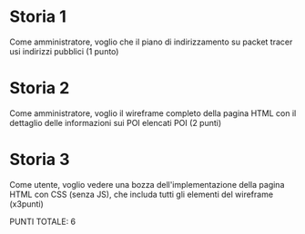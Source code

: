 # Storia 1
Come amministratore, voglio che il piano di indirizzamento su packet tracer usi indirizzi pubblici  (1 punto)

# Storia 2
Come amministratore, voglio il wireframe completo della pagina HTML con il dettaglio delle informazioni sui POI elencati POI (2 punti)




# Storia 3
Come utente, voglio vedere una bozza dell'implementazione della pagina HTML con CSS (senza JS), che includa tutti gli elementi del wireframe (x3punti)

PUNTI TOTALE: 6
